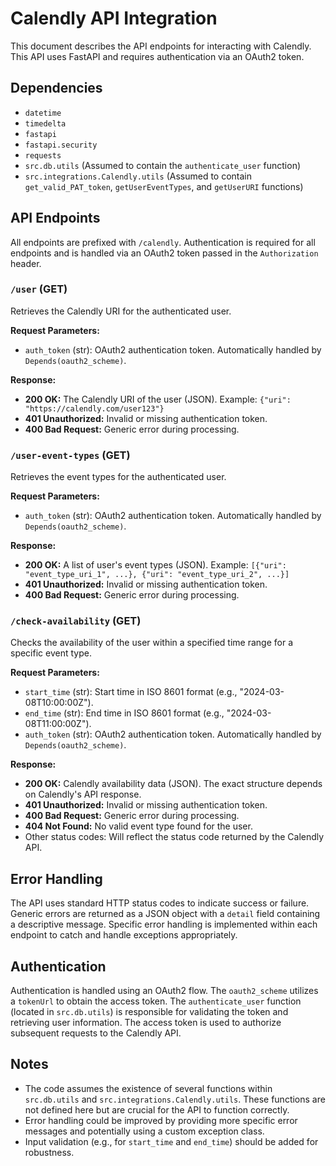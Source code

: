 # Calendly API Integration

This document describes the API endpoints for interacting with Calendly.  This API uses FastAPI and requires authentication via an OAuth2 token.

## Dependencies

- `datetime`
- `timedelta`
- `fastapi`
- `fastapi.security`
- `requests`
- `src.db.utils` (Assumed to contain the `authenticate_user` function)
- `src.integrations.Calendly.utils` (Assumed to contain `get_valid_PAT_token`, `getUserEventTypes`, and `getUserURI` functions)


## API Endpoints

All endpoints are prefixed with `/calendly`.  Authentication is required for all endpoints and is handled via an OAuth2 token passed in the `Authorization` header.

### `/user` (GET)

Retrieves the Calendly URI for the authenticated user.

**Request Parameters:**

- `auth_token` (str): OAuth2 authentication token.  Automatically handled by `Depends(oauth2_scheme)`.

**Response:**

- **200 OK:**  The Calendly URI of the user (JSON).  Example: `{"uri": "https://calendly.com/user123"}`
- **401 Unauthorized:** Invalid or missing authentication token.
- **400 Bad Request:**  Generic error during processing.


### `/user-event-types` (GET)

Retrieves the event types for the authenticated user.

**Request Parameters:**

- `auth_token` (str): OAuth2 authentication token.  Automatically handled by `Depends(oauth2_scheme)`.

**Response:**

- **200 OK:**  A list of user's event types (JSON).  Example: `[{"uri": "event_type_uri_1", ...}, {"uri": "event_type_uri_2", ...}]`
- **401 Unauthorized:** Invalid or missing authentication token.
- **400 Bad Request:**  Generic error during processing.


### `/check-availability` (GET)

Checks the availability of the user within a specified time range for a specific event type.

**Request Parameters:**

- `start_time` (str): Start time in ISO 8601 format (e.g., "2024-03-08T10:00:00Z").
- `end_time` (str): End time in ISO 8601 format (e.g., "2024-03-08T11:00:00Z").
- `auth_token` (str): OAuth2 authentication token.  Automatically handled by `Depends(oauth2_scheme)`.


**Response:**

- **200 OK:** Calendly availability data (JSON).  The exact structure depends on Calendly's API response.
- **401 Unauthorized:** Invalid or missing authentication token.
- **400 Bad Request:** Generic error during processing.
- **404 Not Found:** No valid event type found for the user.
- Other status codes:  Will reflect the status code returned by the Calendly API.


## Error Handling

The API uses standard HTTP status codes to indicate success or failure.  Generic errors are returned as a JSON object with a `detail` field containing a descriptive message.  Specific error handling is implemented within each endpoint to catch and handle exceptions appropriately.


## Authentication

Authentication is handled using an OAuth2 flow.  The `oauth2_scheme` utilizes a `tokenUrl` to obtain the access token.  The `authenticate_user` function (located in `src.db.utils`) is responsible for validating the token and retrieving user information.  The access token is used to authorize subsequent requests to the Calendly API.


## Notes

- The code assumes the existence of several functions within `src.db.utils` and `src.integrations.Calendly.utils`.  These functions are not defined here but are crucial for the API to function correctly.
- Error handling could be improved by providing more specific error messages and potentially using a custom exception class.
- Input validation (e.g., for `start_time` and `end_time`) should be added for robustness.

